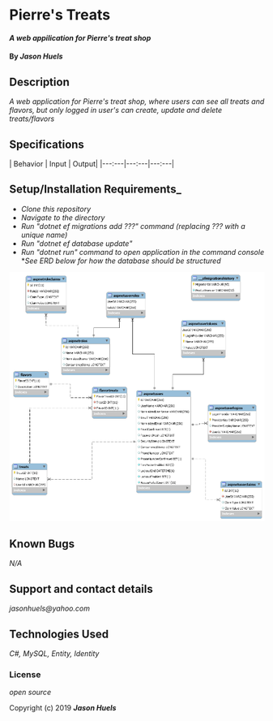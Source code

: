 # Pierre's Treats

#### _A web appilication for Pierre's treat shop_

#### By _**Jason Huels**_

## Description
_A web application for Pierre's treat shop, where users can see all treats and flavors, but only logged in user's can create, update and delete treats/flavors_

## Specifications

| Behavior | Input | Output|
|---:---|---:---|---:---|


## Setup/Installation Requirements_
* _Clone this repository_
* _Navigate to the directory_
* _Run "dotnet ef migrations add ???" command (replacing ??? with a unique name)_
* _Run "dotnet ef database update"_
* _Run "dotnet run" command to open application in the command console_
*_See ERD below for how the database should be structured_

![ERD](pierres-treats-ERD.png)

## Known Bugs

_N/A_

## Support and contact details

_jasonhuels@yahoo.com_

## Technologies Used

_C#, MySQL, Entity, Identity_

### License

*open source*

Copyright (c) 2019 **_Jason Huels_**